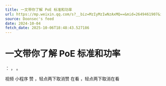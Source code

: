 ```yaml
---
title: 一文带你了解 PoE 标准和功率
url: https://mp.weixin.qq.com/s?__biz=MzIyMzIwNzAxMQ==&mid=2649461907&idx=1&sn=8ad16cad98e7254d0174a23641c97b48
source: Doonsec's feed
date: 2024-10-04
fetch_date: 2025-10-06T18:48:43.527186
---
```


# 一文带你了解 PoE 标准和功率

：
，
。

视频
小程序
赞
，轻点两下取消赞
在看
，轻点两下取消在看